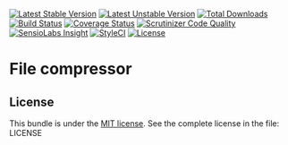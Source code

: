 [![Latest Stable Version](https://img.shields.io/packagist/v/gpslab/compressor.svg?maxAge=3600&label=stable)](https://packagist.org/packages/gpslab/compressor)
[![Latest Unstable Version](https://img.shields.io/packagist/vpre/gpslab/compressor.svg?maxAge=3600&label=unstable)](https://packagist.org/packages/gpslab/compressor)
[![Total Downloads](https://img.shields.io/packagist/dt/gpslab/compressor.svg?maxAge=3600)](https://packagist.org/packages/gpslab/compressor)
[![Build Status](https://img.shields.io/travis/gpslab/compressor.svg?maxAge=3600)](https://travis-ci.org/gpslab/compressor)
[![Coverage Status](https://img.shields.io/coveralls/gpslab/compressor.svg?maxAge=3600)](https://coveralls.io/github/gpslab/compressor?branch=master)
[![Scrutinizer Code Quality](https://img.shields.io/scrutinizer/g/gpslab/compressor.svg?maxAge=3600)](https://scrutinizer-ci.com/g/gpslab/compressor/?branch=master)
[![SensioLabs Insight](https://img.shields.io/sensiolabs/i/5791b51a-f763-47de-bec0-985aaa203957.svg?maxAge=3600&label=SLInsight)](https://insight.sensiolabs.com/projects/5791b51a-f763-47de-bec0-985aaa203957)
[![StyleCI](https://styleci.io/repos/79129059/shield?branch=master)](https://styleci.io/repos/79129059)
[![License](https://img.shields.io/packagist/l/gpslab/compressor.svg?maxAge=3600)](https://github.com/gpslab/compressor)

File compressor
===============

## License

This bundle is under the [MIT license](http://opensource.org/licenses/MIT). See the complete license in the file: LICENSE
